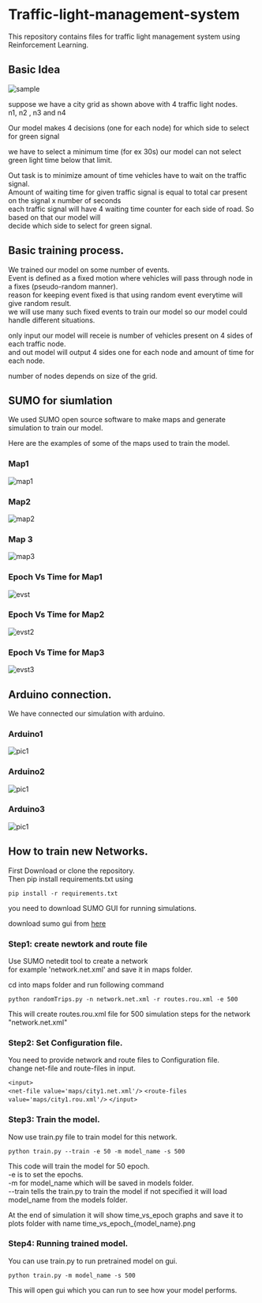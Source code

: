 # Traffic-light-management-system
This repository contains files for traffic light management system using Reinforcement Learning.

## Basic Idea 

![sample](documentation/samplecity1.png)

suppose we have a city grid as shown above with 4 traffic light nodes.<br/>
n1, n2 , n3 and n4

Our model makes 4 decisions (one for each node)  for which side to select for green signal<br/>

we have to select a minimum time (for ex 30s) our model can not select green light time below that limit.

Out task is to minimize amount of time vehicles have to wait on the traffic signal.<br/>
Amount of waiting time for given traffic signal is equal to total car present on the signal x number of seconds<br/>
each traffic signal will have 4 waiting time counter for each side of road. So based on that our model will<br/>
decide which side to select for green signal.

## Basic training process.

We trained our model on some number of events.<br/>
Event is defined as a fixed motion where vehicles will pass through node in a fixes (pseudo-random manner).<br/>
reason for keeping event fixed is that using random event everytime will give random result.<br/>
we will use many such fixed events to train our model so our model could handle different situations.

only input our model will receie is number of vehicles present on 4 sides of each traffic node.<br/>
and out model will output 4 sides one for each node and amount of time for each node.

number of nodes depends on size of the grid.

## SUMO for siumlation

We used SUMO open source software to make maps and generate simulation to train our model.

Here are the examples of some of the maps used to train the model.

### Map1 
![map1](maps_images/city2.JPG)

### Map2
![map2](maps_images/city3.JPG)

### Map 3
![map3](maps_images/citymap.JPG)

###  Epoch Vs Time for Map1

![evst](plots/time_vs_epoch_city1.png)

### Epoch Vs Time for Map2
![evst2](plots/time_vs_epoch_city3.png)

### Epoch Vs Time for Map3
![evst3](plots/time_vs_epoch_model.png)

## Arduino connection.

We have connected our simulation with arduino.<br/>

### Arduino1
![pic1](arduino_images/arduino1.jpg)

### Arduino2
![pic1](arduino_images/arduino2.jpg)

### Arduino3
![pic1](arduino_images/arduino3.jpg)

## How to train new Networks.

First Download or clone the repository.<br/>
Then pip install requirements.txt using

`pip install -r requirements.txt`

you need to download SUMO GUI for running simulations.

download sumo gui from [here](https://sumo.dlr.de/docs/Downloads.php)

### Step1: create newtork and route file

Use SUMO netedit tool to create a network<br/>
for example 'network.net.xml' and save it in maps folder.

cd into maps folder and run following command

`python randomTrips.py -n network.net.xml -r routes.rou.xml -e 500`

This will create routes.rou.xml file for 500 simulation steps for the network "network.net.xml"

### Step2: Set Configuration file.

You need to provide network and route files to Configuration file.<br/>
change net-file and route-files in input.

`<input>`        
  `<net-file value='maps/city1.net.xml'/>`
  `<route-files value='maps/city1.rou.xml'/>`
`</input>`

### Step3: Train the model.

Now use train.py file to train model for this network.<br/>

`python train.py --train -e 50 -m model_name -s 500`

This code will train the model for 50 epoch.<br/>
-e is to set the epochs.<br/>
-m for model_name which will be saved in models folder.<br/>
--train tells the train.py to train the model if not specified it will load model_name from the models folder.

At the end of simulation it will show time_vs_epoch graphs and save it to plots folder with name time_vs_epoch_{model_name}.png

### Step4: Running trained model.

You can use train.py to run pretrained model on gui.

`python train.py -m model_name -s 500`

This will open gui which you can run to see how your model performs.

 




